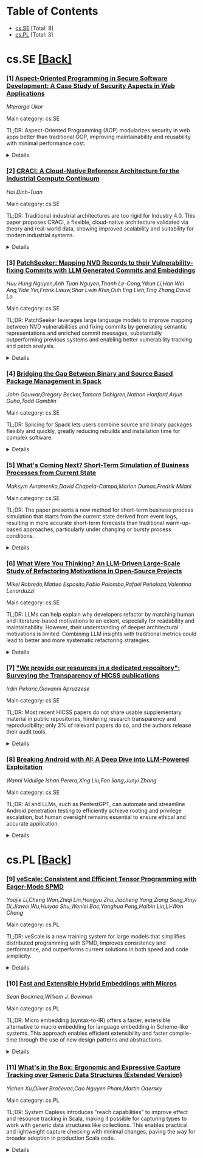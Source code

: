 <div id=toc></div>

# Table of Contents

- [cs.SE](#cs.SE) [Total: 8]
- [cs.PL](#cs.PL) [Total: 3]


<div id='cs.SE'></div>

# cs.SE [[Back]](#toc)

### [1] [Aspect-Oriented Programming in Secure Software Development: A Case Study of Security Aspects in Web Applications](https://arxiv.org/abs/2509.07449)
*Mterorga Ukor*

Main category: cs.SE

TL;DR: Aspect-Oriented Programming (AOP) modularizes security in web apps better than traditional OOP, improving maintainability and reusability with minimal performance cost.


<details>
  <summary>Details</summary>
Motivation: Modern web applications face persistent security threats such as unauthorized access, data breaches, and injection attacks. Traditional OOP mixes security logic with business code, causing maintenance and reliability challenges. The motivation is to find better ways to modularize and manage security concerns in software development.

Method: The study uses a case study approach to compare security feature implementations (like authentication, authorization, input validation, encryption, logging, and session management) using Aspect-Oriented Programming (AOP) versus traditional OOP or middleware-based techniques. It measures code quality metrics (lines of code, coupling, cohesion, modularity, reusability), performance (response time, throughput, memory use), maintainability, and developer feedback, following ISO/IEC 25010 standards. Statistical analysis is used to compare results.

Result: AOP implementations improve modularity, reusability, and maintainability of security features compared to traditional OOP, while adding only minimal performance overhead.

Conclusion: AOP provides significant benefits for structuring security logic in web applications, making it easier to maintain and reuse security code with little impact on performance. This helps developers strike a better balance between security and software quality.

Abstract: Security remains a critical challenge in modern web applications, where
threats such as unauthorized access, data breaches, and injection attacks
continue to undermine trust and reliability. Traditional Object-Oriented
Programming (OOP) often intertwines security logic with business functionality,
leading to code tangling, scattering, and reduced maintainability. This study
investigates the role of Aspect-Oriented Programming (AOP) in enhancing secure
software development by modularizing cross-cutting security concerns. Using a
case study approach, we compare AOP-based implementations of security features
including authentication, authorization, input validation, encryption, logging,
and session management with conventional OOP or middleware-based approaches.
Data collection involves analyzing code quality metrics (e.g., lines of code,
coupling, cohesion, modularity index, reusability), performance metrics
(response time, throughput, memory usage), and maintainability indicators.
Developer feedback is also incorporated to assess integration and debugging
experiences. Statistical methods, guided by the ISO/IEC 25010 software quality
model, are applied to evaluate differences across implementations. The findings
demonstrate that AOP enhances modularity, reusability, and maintainability of
security mechanisms, while introducing only minimal performance overhead. The
study contributes practical insights for software engineers and researchers
seeking to balance security with software quality in web application
development.

</details>


### [2] [CRACI: A Cloud-Native Reference Architecture for the Industrial Compute Continuum](https://arxiv.org/abs/2509.07498)
*Hai Dinh-Tuan*

Main category: cs.SE

TL;DR: Traditional industrial architectures are too rigid for Industry 4.0. This paper proposes CRACI, a flexible, cloud-native architecture validated via theory and real-world data, showing improved scalability and suitability for modern industrial systems.


<details>
  <summary>Details</summary>
Motivation: Traditional hierarchical architectures such as ISA-95 and RAMI 4.0 are insufficient for Industry 4.0 due to their rigidity, presence of data silos, and inability to leverage cloud-native technologies. These limitations hinder the scalability and interoperability required by modern industrial systems.

Method: The paper introduces CRACI, a Cloud-native Reference Architecture for the Industrial Compute Continuum. The architecture embraces decoupled, event-driven data flows and embeds key concerns—Trust, Governance & Policy, Observability, and Lifecycle Management—as fundamental design aspects. The validation uses a two-fold approach: (1) comparative theoretical analysis with standards and proposals, and (2) quantitative evaluation using existing smart manufacturing performance data.

Result: CRACI successfully addresses legacy model limitations, offering scalable, interoperable, and modern industrial system support. Validation shows that it outperforms traditional architectures and is viable for enabling Industry 4.0 solutions.

Conclusion: CRACI is a state-of-the-art, cloud-native architecture that fulfills the requirements of today’s industrial compute continuum, overcoming the structural and technological limitations of hierarchical legacy models.

Abstract: The convergence of Information Technology (IT) and Operational Technology
(OT) in Industry 4.0 exposes the limitations of traditional, hierarchical
architectures like ISA-95 and RAMI 4.0. Their inherent rigidity, data silos,
and lack of support for cloud-native technologies impair the development of
scalable and interoperable industrial systems. This paper addresses this issue
by introducing CRACI, a Cloud-native Reference Architecture for the Industrial
Compute Continuum. Among other features, CRACI promotes a decoupled and
event-driven model to enable flexible, non-hierarchical data flows across the
continuum. It embeds cross-cutting concerns as foundational pillars: Trust,
Governance & Policy, Observability, and Lifecycle Management, ensuring quality
attributes are core to the design. The proposed architecture is validated
through a two-fold approach: (1) a comparative theoretical analysis against
established standards, operational models, and academic proposals; and (2) a
quantitative evaluation based on performance data from previously published
real-world smart manufacturing implementations. The results demonstrate that
CRACI provides a viable, state-of-the-art architecture that utilizes the
compute continuum to overcome the structural limitations of legacy models and
enable scalable, modern industrial systems.

</details>


### [3] [PatchSeeker: Mapping NVD Records to their Vulnerability-fixing Commits with LLM Generated Commits and Embeddings](https://arxiv.org/abs/2509.07540)
*Huu Hung Nguyen,Anh Tuan Nguyen,Thanh Le-Cong,Yikun Li,Han Wei Ang,Yide Yin,Frank Liauw,Shar Lwin Khin,Ouh Eng Lieh,Ting Zhang,David Lo*

Main category: cs.SE

TL;DR: PatchSeeker leverages large language models to improve mapping between NVD vulnerabilities and fixing commits by generating semantic representations and enriched commit messages, substantially outperforming previous systems and enabling better vulnerability tracking and patch analysis.


<details>
  <summary>Details</summary>
Motivation: The motivation of this paper comes from the gap in current methods for mapping vulnerabilities from the National Vulnerability Database (NVD) to their corresponding vulnerability-fixing commits (VFCs). Existing methods are limited by relying on incomplete or unclear commit messages and fail to capture the deep semantics of vulnerability descriptions. Closing this gap is important for improving vulnerability localization, patch analysis, and constructing precise datasets.

Method: The paper introduces PatchSeeker, a method utilizing large language models (LLMs) to create semantic links between NVD records and their VFCs. PatchSeeker generates semantic embeddings from NVD vulnerability descriptions and synthesizes more informative summaries for uninformative or brief commit messages using LLMs. These enriched messages act as a bridge, connecting the descriptive language of vulnerabilities with detailed code changes.

Result: PatchSeeker significantly outperforms the prior state-of-the-art (Prospector), achieving 59.3% higher Mean Reciprocal Rank (MRR) and 27.9% higher Recall@10 on benchmark datasets. Additional evaluation on recent CVEs and ablation studies verify the effectiveness of both the commit message generation process and the choice of LLM backbones in PatchSeeker.

Conclusion: PatchSeeker effectively bridges the gap between natural language vulnerability descriptions and code-level fixes, outperforming previous methods and confirming the value of enhanced semantic modeling and commit message generation. The study also highlights remaining challenges and opportunities for further improvement.

Abstract: Software vulnerabilities pose serious risks to modern software ecosystems.
While the National Vulnerability Database (NVD) is the authoritative source for
cataloging these vulnerabilities, it often lacks explicit links to the
corresponding Vulnerability-Fixing Commits (VFCs). VFCs encode precise code
changes, enabling vulnerability localization, patch analysis, and dataset
construction. Automatically mapping NVD records to their true VFCs is therefore
critical. Existing approaches have limitations as they rely on sparse, often
noisy commit messages and fail to capture the deep semantics in the
vulnerability descriptions. To address this gap, we introduce PatchSeeker, a
novel method that leverages large language models to create rich semantic links
between vulnerability descriptions and their VFCs. PatchSeeker generates
embeddings from NVD descriptions and enhances commit messages by synthesizing
detailed summaries for those that are short or uninformative. These generated
messages act as a semantic bridge, effectively closing the information gap
between natural language reports and low-level code changes. Our approach
PatchSeeker achieves 59.3% higher MRR and 27.9% higher Recall@10 than the
best-performing baseline, Prospector, on the benchmark dataset. The extended
evaluation on recent CVEs further confirms PatchSeeker's effectiveness.
Ablation study shows that both the commit message generation method and the
selection of backbone LLMs make a positive contribution to PatchSeeker. We also
discuss limitations and open challenges to guide future work.

</details>


### [4] [Bridging the Gap Between Binary and Source Based Package Management in Spack](https://arxiv.org/abs/2509.07728)
*John Gouwar,Gregory Becker,Tamara Dahlgren,Nathan Hanford,Arjun Guha,Todd Gamblin*

Main category: cs.SE

TL;DR: Splicing for Spack lets users combine source and binary packages flexibly and quickly, greatly reducing rebuilds and installation time for complex software.


<details>
  <summary>Details</summary>
Motivation: Binary package managers are fast but limited in configurability due to ABI constraints, while source package managers are configurable but slow. Spack, a popular HPC package manager, cannot mix binaries not built together due to lack of a binary compatibility model.

Method: The paper introduces 'splicing,' an extension for Spack that models binary compatibility between packages, augments Spack’s packaging language, and improves the dependency resolution engine to enable mixing of source and binary packages.

Result: Splicing makes it possible to reuse compatible binaries and mix source and binary distributions, maintaining configurability while speeding up installation. It works for complex dependencies like MPI with minimal overhead.

Conclusion: The proposed splicing extension enables quick and flexible software installation in Spack by supporting seamless mixing of binary and source packages without frequent rebuilds, even for ABI-sensitive applications.

Abstract: Binary package managers install software quickly but they limit
configurability due to rigid ABI requirements that ensure compatibility between
binaries. Source package managers provide flexibility in building software, but
compilation can be slow. For example, installing an HPC code with a new MPI
implementation may result in a full rebuild. Spack, a widely deployed,
HPC-focused package manager, can use source and pre-compiled binaries, but
lacks a binary compatibility model, so it cannot mix binaries not built
together. We present splicing, an extension to Spack that models binary
compatibility between packages and allows seamless mixing of source and binary
distributions. Splicing augments Spack's packaging language and dependency
resolution engine to reuse compatible binaries but maintains the flexibility of
source builds. It incurs minimal installation-time overhead and allows rapid
installation from binaries, even for ABI-sensitive dependencies like MPI that
would otherwise require many rebuilds.

</details>


### [5] [What's Coming Next? Short-Term Simulation of Business Processes from Current State](https://arxiv.org/abs/2509.07747)
*Maksym Avramenko,David Chapela-Campa,Marlon Dumas,Fredrik Milani*

Main category: cs.SE

TL;DR: The paper presents a new method for short-term business process simulation that starts from the current state derived from event logs, resulting in more accurate short-term forecasts than traditional warm-up-based approaches, particularly under changing or bursty process conditions.


<details>
  <summary>Details</summary>
Motivation: Existing business process simulation methods primarily support tactical, long-term decision-making and do not effectively support operational, short-term forecasting that takes into account the real-time state of ongoing cases and resources.

Method: This paper proposes and develops a short-term simulation approach that initializes the simulation from the current operational state, as derived from event logs of ongoing cases, instead of starting from an empty state. It specifically addresses the challenges of determining the necessary state information and extracting it from event logs. The approach is implemented in a simulation engine that accepts both a simulation model and an event log, and simulates for a specified time horizon.

Result: Experimental evaluations demonstrate that this approach produces more accurate short-term forecasts, especially in conditions with concept drift or bursty patterns, compared to traditional long-term simulations that use a warm-up period.

Conclusion: Initializing simulations directly from the real-time operational state enables more precise short-term performance predictions for business processes, outperforming conventional methods in dynamic environments.

Abstract: Business process simulation is an approach to evaluate business process
changes prior to implementation. Existing methods in this field primarily
support tactical decision-making, where simulations start from an empty state
and aim to estimate the long-term effects of process changes. A complementary
use-case is operational decision-making, where the goal is to forecast
short-term performance based on ongoing cases and to analyze the impact of
temporary disruptions, such as demand spikes and shortfalls in available
resources. An approach to tackle this use-case is to run a long-term simulation
up to a point where the workload is similar to the current one (warm-up), and
measure performance thereon. However, this approach does not consider the
current state of ongoing cases and resources in the process. This paper studies
an alternative approach that initializes the simulation from a representation
of the current state derived from an event log of ongoing cases. The paper
addresses two challenges in operationalizing this approach: (1) Given a
simulation model, what information is needed so that a simulation run can start
from the current state of cases and resources? (2) How can the current state of
a process be derived from an event log? The resulting short-term simulation
approach is embodied in a simulation engine that takes as input a simulation
model and a log of ongoing cases, and simulates cases for a given time horizon.
An experimental evaluation shows that this approach yields more accurate
short-term performance forecasts than long-term simulations with warm-up
period, particularly in the presence of concept drift or bursty performance
patterns.

</details>


### [6] [What Were You Thinking? An LLM-Driven Large-Scale Study of Refactoring Motivations in Open-Source Projects](https://arxiv.org/abs/2509.07763)
*Mikel Robredo,Matteo Esposito,Fabio Palomba,Rafael Peñaloza,Valentina Lenarduzzi*

Main category: cs.SE

TL;DR: LLMs can help explain why developers refactor by matching human and literature-based motivations to an extent, especially for readability and maintainability. However, their understanding of deeper architectural motivations is limited. Combining LLM insights with traditional metrics could lead to better and more systematic refactoring strategies.


<details>
  <summary>Details</summary>
Motivation: Understanding why developers refactor code and which software metrics are reflective of these motivations, with the ultimate aim of promoting more effective and widespread adoption of refactoring in practice.

Method: A large-scale empirical study was conducted, using Large Language Models (LLMs) to analyze version control data to uncover developers’ refactoring motivations. The motivations identified were compared with those reported in prior literature.

Result: LLMs matched human judgment in 80% of cases, but only aligned with motivations from literature in 47% of cases. LLMs provided richer explanations in 22% of cases, mostly regarding readability, clarity, and structure. Most refactoring motivations were found to be pragmatic, focusing on simplification and maintainability. Metrics such as developer experience and readability were top indicators but showed weak correlation with motivation categories.

Conclusion: LLMs can effectively detect surface motivations for refactoring, but are less capable with architectural reasoning. Their main value is in generating localized explanations. Combining LLM-generated insights with software metrics could lead to hybrid approaches, potentially improving systematic refactoring prioritization and balancing immediate improvements with long-term software architecture.

Abstract: Context. Code refactoring improves software quality without changing external
behavior. Despite its advantages, its benefits are hindered by the considerable
cost of time, resources, and continuous effort it demands. Aim. Understanding
why developers refactor, and which metrics capture these motivations, may
support wider and more effective use of refactoring in practice. Method. We
performed a large-scale empirical study to analyze developers refactoring
activity, leveraging Large Language Models (LLMs) to identify underlying
motivations from version control data, comparing our findings with previous
motivations reported in the literature. Results. LLMs matched human judgment in
80% of cases, but aligned with literature-based motivations in only 47%. They
enriched 22% of motivations with more detailed rationale, often highlighting
readability, clarity, and structural improvements. Most motivations were
pragmatic, focused on simplification and maintainability. While metrics related
to developer experience and code readability ranked highest, their correlation
with motivation categories was weak. Conclusions. We conclude that LLMs
effectively capture surface-level motivations but struggle with architectural
reasoning. Their value lies in providing localized explanations, which, when
combined with software metrics, can form hybrid approaches. Such integration
offers a promising path toward prioritizing refactoring more systematically and
balancing short-term improvements with long-term architectural goals.

</details>


### [7] ["We provide our resources in a dedicated repository": Surveying the Transparency of HICSS publications](https://arxiv.org/abs/2509.07851)
*Irdin Pekaric,Giovanni Apruzzese*

Main category: cs.SE

TL;DR: Most recent HICSS papers do not share usable supplementary material in public repositories, hindering research transparency and reproducibility; only 3% of relevant papers do so, and the authors release their audit tools.


<details>
  <summary>Details</summary>
Motivation: Research transparency and reproducibility are essential for scientific progress. Many research papers involve data, artifacts, or software necessary to verify and build upon their findings, but these resources often are not shared or accessible.

Method: The study collected all 5579 papers from 2017-2024 in the HICSS proceedings, identified those with human subject research or technical implementations, reviewed 2028 relevant papers, and checked whether they included functional, publicly accessible repositories of supplementary material.

Result: Of the 2028 relevant papers analyzed, only 3% provided a functional, publicly available repository that could be used by other researchers.

Conclusion: There is a significant gap in sharing usable supplementary research material via external repositories among HICSS papers, limiting transparency and reproducibility. The authors also share their analysis tools to facilitate future research.

Abstract: Every day, new discoveries are made by researchers from all across the globe
and fields. HICSS is a flagship venue to present and discuss such scientific
advances. Yet, the activities carried out for any given research can hardly be
fully contained in a single document of a few pages-the "paper." Indeed, any
given study entails data, artifacts, or other material that is crucial to truly
appreciate the contributions claimed in the corresponding paper. External
repositories (e.g., GitHub) are a convenient tool to store all such resources
so that future work can freely observe and build upon them -- thereby improving
transparency and promoting reproducibility of research as a whole. In this
work, we scrutinize the extent to which papers recently accepted to HICSS
leverage such repositories to provide supplementary material. To this end, we
collect all the 5579 papers included in HICSS proceedings from 2017-2024. Then,
we identify those entailing either human subject research (850) or technical
implementations (737), or both (147). Finally, we review their text, examining
how many include a link to an external repository-and, inspect its contents.
Overall, out of 2028 papers, only 3\% have a functional and publicly available
repository that is usable by downstream research. We release all our tools.

</details>


### [8] [Breaking Android with AI: A Deep Dive into LLM-Powered Exploitation](https://arxiv.org/abs/2509.07933)
*Wanni Vidulige Ishan Perera,Xing Liu,Fan liang,Junyi Zhang*

Main category: cs.SE

TL;DR: AI and LLMs, such as PentestGPT, can automate and streamline Android penetration testing to efficiently achieve rooting and privilege escalation, but human oversight remains essential to ensure ethical and accurate application.


<details>
  <summary>Details</summary>
Motivation: The motivation of this paper is to improve and automate Android device penetration testing using AI and Large Language Models (LLMs), specifically exploring how tools like PentestGPT could streamline the process of identifying and executing rooting techniques. The study seeks to address the limitations of manual testing and evaluate whether AI can enhance efficacy, reliability, and scalability in cybersecurity tasks.

Method: The authors used an Android emulator (Genymotion) as the test environment, carrying out both traditional manual rooting and AI-driven exploitation techniques produced using PentestGPT. The process was automated using AI-generated scripts, and a web application was developed to integrate OpenAI's API for automated script generation. Comparative analysis was then conducted between the results of automated and manual penetration tests.

Result: The results indicate that LLMs and AI tools can significantly streamline exploitation workflows and automate penetration testing protocols. However, AI-driven methods still require human oversight to ensure accuracy and ethical use. Both strengths and weaknesses of LLMs in this context were identified.

Conclusion: AI-powered tools like LLMs can enhance efficiency and scalability in Android penetration testing, but human control is necessary to manage accuracy and address ethical considerations. The study contributes useful insights to the field of AI-enabled cybersecurity, suggesting both practical benefits and the importance of guiding responsible use.

Abstract: The rapid evolution of Artificial Intelligence (AI) and Large Language Models
(LLMs) has opened up new opportunities in the area of cybersecurity, especially
in the exploitation automation landscape and penetration testing. This study
explores Android penetration testing automation using LLM-based tools,
especially PentestGPT, to identify and execute rooting techniques. Through a
comparison of the traditional manual rooting process and exploitation methods
produced using AI, this study evaluates the efficacy, reliability, and
scalability of automated penetration testing in achieving high-level privilege
access on Android devices. With the use of an Android emulator (Genymotion) as
the testbed, we fully execute both traditional and exploit-based rooting
methods, automating the process using AI-generated scripts. Secondly, we create
a web application by integrating OpenAI's API to facilitate automated script
generation from LLM-processed responses. The research focuses on the
effectiveness of AI-enabled exploitation by comparing automated and manual
penetration testing protocols, by determining LLM weaknesses and strengths
along the way. We also provide security suggestions of AI-enabled exploitation,
including ethical factors and potential misuse. The findings exhibit that while
LLMs can significantly streamline the workflow of exploitation, they need to be
controlled by humans to ensure accuracy and ethical application. This study
adds to the increasing body of literature on AI-powered cybersecurity and its
effect on ethical hacking, security research, and mobile device security.

</details>


<div id='cs.PL'></div>

# cs.PL [[Back]](#toc)

### [9] [veScale: Consistent and Efficient Tensor Programming with Eager-Mode SPMD](https://arxiv.org/abs/2509.07003)
*Youjie Li,Cheng Wan,Zhiqi Lin,Hongyu Zhu,Jiacheng Yang,Ziang Song,Xinyi Di,Jiawei Wu,Huiyao Shu,Wenlei Bao,Yanghua Peng,Haibin Lin,Li-Wen Chang*

Main category: cs.PL

TL;DR: veScale is a new training system for large models that simplifies distributed programming with SPMD, improves consistency and performance, and outperforms current solutions in both speed and code simplicity.


<details>
  <summary>Details</summary>
Motivation: The rapid scaling of Large Language Models (LLMs) increases the complexity of distributed training. Existing parallelism approaches (like 3D parallelism) make systems more complicated and harder to debug, motivating a shift towards simpler, more manageable paradigms like SPMD.

Method: The paper introduces veScale, an eager-mode training system designed around the SPMD paradigm. veScale tackles inconsistency issues in distributed settings (such as those found in PyTorch) by using a new distributed Random Number Generation (RNG) algorithm compatible with various sharded operators. It also optimizes training by lowering PyTorch primitive overhead and boosting communication efficiency.

Result: veScale achieves up to 2.2x speedup compared to state-of-the-art systems such as TorchTitan. It also reduces code complexity by 78.4%, while ensuring results consistent with single-device execution.

Conclusion: veScale makes distributed large-scale tensor programming more accessible by fully embracing SPMD in eager execution. It solves key challenges of consistency and performance, presenting a significant advance over previous training frameworks.

Abstract: Large Language Models (LLMs) have scaled rapidly in size and complexity,
requiring increasingly intricate parallelism for distributed training, such as
3D parallelism. This sophistication motivates a shift toward simpler, more
debuggable programming paradigm like Single Program Multiple Data (SPMD).
However, SPMD in eager execution introduces two key challenges: ensuring
consistency with single-device execution and achieving high performance at
scale. In this paper, we introduce veScale, an eager-mode training system that
fully embraces SPMD paradigm to democratize distributed tensor programming.
veScale addresses the prevalent issue of inconsistent results in systems like
PyTorch by introducing a novel algorithm of distributed Random Number
Generation (RNG) compatible with arbitrary sharded operators. veScale also
significantly boosts training performance by reducing PyTorch primitive's
overhead and improving communication efficiency. Evaluations show that veScale
delivers up to 2.2x speedup over the state-of-the-art training systems, like
TorchTitan, and cuts code complexity by 78.4%, while preserving
single-device-equivalent results.

</details>


### [10] [Fast and Extensible Hybrid Embeddings with Micros](https://arxiv.org/abs/2509.07551)
*Sean Bocirnea,William J. Bowman*

Main category: cs.PL

TL;DR: Micro embedding (syntax-to-IR) offers a faster, extensible alternative to macro embedding for language embedding in Scheme-like systems. This approach enables efficient extensibility and faster compile-time through the use of new design patterns and abstractions.


<details>
  <summary>Details</summary>
Motivation: Macro embedding is widely used for extensible shallow embeddings in Scheme-like languages, but suffers from poor compile-time performance. The paper seeks to offer a better alternative.

Method: The paper proposes 'micro embedding,' which uses syntax-to-IR transformers instead of traditional macro-based source-to-source transformation. The authors use design patterns and new abstractions to make the IR and related functions extensible.

Result: The approach achieved extensible and hybrid embedding of statically typed languages with much better compile-time performance than macro embedding.

Conclusion: Combining micros (syntax-to-IR) with specific design patterns enables a flexible, extensible embedding methodology that outperforms macro embedding in compile-time efficiency. The paper also introduces new abstractions for packaging these patterns.

Abstract: Macro embedding is a popular approach to defining extensible shallow
embeddings of object languages in Scheme like host languages. While macro
embedding has even been shown to enable implementing extensible typed languages
in systems like Racket, it comes at a cost: compile-time performance. In this
paper, we revisit micros - syntax to intermediate representation (IR)
transformers, rather than source syntax to source syntax transformers (macros).
Micro embedding enables stopping at an IR, producing a deep embedding and
enabling high performance compile-time functions over an efficient IR, before
shallowly embedding the IR back into source syntax. Combining micros with
several design patterns to enable the IR and functions over it to be
extensible, we achieve extensible hybrid embedding of statically typed
languages with significantly improved compile-time compared to macro-embedding
approaches. We describe our design patterns and propose new abstractions
packaging these patterns.

</details>


### [11] [What's in the Box: Ergonomic and Expressive Capture Tracking over Generic Data Structures (Extended Version)](https://arxiv.org/abs/2509.07609)
*Yichen Xu,Oliver Bračevac,Cao Nguyen Pham,Martin Odersky*

Main category: cs.PL

TL;DR: System Capless introduces "reach capabilities" to improve effect and resource tracking in Scala, making it possible for capturing types to work with generic data structures like collections. This enables practical and lightweight capture checking with minimal changes, paving the way for broader adoption in production Scala code.


<details>
  <summary>Details</summary>
Motivation: The paper addresses the challenge of tracking object capabilities—particularly those embedded in generic data structures—using capturing types in Scala, which previously lacked the expressiveness to scale to standard libraries, hindering widespread adoption.

Method: The authors develop 'System Capless', a new theoretical foundation that introduces reach capabilities (rcaps) for naming and tracking capabilities within generic types. The system refines the universal capability concept using existential and universal capture set quantification and is formalized in Lean, complete with metatheory proofs. The practical aspect includes re-implementing capture checking in Scala 3 and migrating major libraries to use the new system.

Result: System Capless successfully supports type-safe, expressive capture and effect tracking even in large codebases like Scala's collections and asynchronous libraries. The migration demonstrates that the approach requires minimal changes and retains lightweight notation, validating the system's practicality and ergonomics.

Conclusion: Reach capabilities (rcaps) in System Capless overcome prior limitations and enable efficient effect and resource tracking in generic data structures, making capture checking practical for production use in Scala with little notational or code overhead.

Abstract: Capturing types in Scala unify static effect and resource tracking with
object capabilities, enabling lightweight effect polymorphism with minimal
notational overhead. However, their expressiveness has been insufficient for
tracking capabilities embedded in generic data structures, preventing them from
scaling to the standard collections library -- an essential prerequisite for
broader adoption. This limitation stems from the inability to name capabilities
within the system's notion of box types.
  This paper develops System Capless, a new foundation for capturing types that
provides the theoretical basis for reach capabilities (rcaps), a novel
mechanism for naming "what's in the box." The calculus refines the universal
capability notion into a new scheme with existential and universal capture set
quantification. Intuitively, rcaps witness existentially quantified capture
sets inside the boxes of generic types in a way that does not require exposing
existential capture types in the surface language. We have fully mechanized the
formal metatheory of System Capless in Lean, including proofs of type soundness
and scope safety. System Capless supports the same lightweight notation of
capturing types plus rcaps, as certified by a type-preserving translation, and
also enables fully optional explicit capture-set quantification to increase
expressiveness.
  Finally, we present a full reimplementation of capture checking in Scala 3
based on System Capless and migrate the entire Scala collections library and an
asynchronous programming library to evaluate its practicality and ergonomics.
Our results demonstrate that reach capabilities enable the adoption of capture
checking in production code with minimal changes and minimal-to-zero notational
overhead in a vast majority of cases.

</details>
